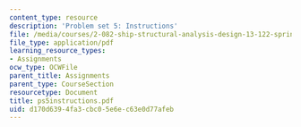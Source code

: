 ```yaml
---
content_type: resource
description: 'Problem set 5: Instructions'
file: /media/courses/2-082-ship-structural-analysis-design-13-122-spring-2003/d170d6394fa3cbc05e6ec63e0d77afeb_ps5instructions.pdf
file_type: application/pdf
learning_resource_types:
- Assignments
ocw_type: OCWFile
parent_title: Assignments
parent_type: CourseSection
resourcetype: Document
title: ps5instructions.pdf
uid: d170d639-4fa3-cbc0-5e6e-c63e0d77afeb
---
```

